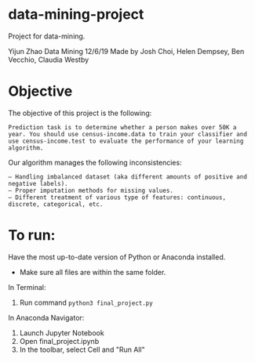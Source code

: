 # data-mining-project
Project for data-mining.

Yijun Zhao
Data Mining
12/6/19
Made by Josh Choi, Helen Dempsey, Ben Vecchio, Claudia Westby

# Objective
The objective of this project is the following:
```
Prediction task is to determine whether a person makes over 50K a year. You should use census-income.data to train your classifier and use census-income.test to evaluate the performance of your learning algorithm.
```
Our algorithm manages the following inconsistencies:
```
– Handling imbalanced dataset (aka different amounts of positive and negative labels).
– Proper imputation methods for missing values.
– Different treatment of various type of features: continuous, discrete, categorical, etc.
```
# To run:
Have the most up-to-date version of Python or Anaconda installed.
 
* Make sure all files are within the same folder.

In Terminal:

1. Run command 
``` python3 final_project.py ```

In Anaconda Navigator:

1. Launch Jupyter Notebook
2. Open final_project.ipynb
3. In the toolbar, select Cell and "Run All"
